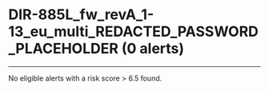 # DIR-885L_fw_revA_1-13_eu_multi_REDACTED_PASSWORD_PLACEHOLDER (0 alerts)

---

No eligible alerts with a risk score > 6.5 found.
